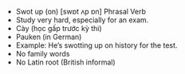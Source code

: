 - Swot up (on)	[swɒt ʌp ɒn]	Phrasal Verb
- Study very hard, especially for an exam.
- Cày (học gấp trước kỳ thi)
- Pauken (in German)
- Example: He’s swotting up on history for the test.
- No family words
- No Latin root (British informal)
